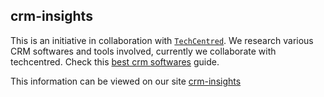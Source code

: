 ## crm-insights
This is an  initiative in collaboration  with [`TechCentred`](https://techcentred.com).
We research various CRM softwares and tools involved, currently we collaborate with techcentred. Check this [best crm softwares](https://techcentred.com/top-5-best-crm-software-for-every-business/) guide.

This information can be viewed on our site [crm-insights](https://crm-insights.vercel.app/)
